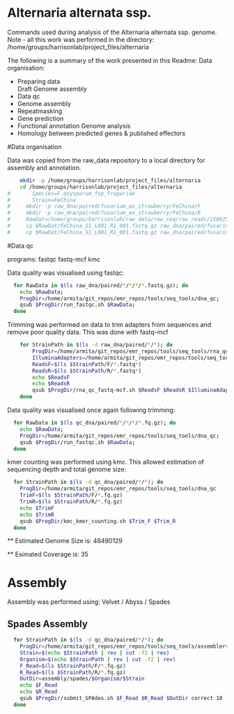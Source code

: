 Alternaria alternata ssp.
====================

Commands used during analysis of the Alternaria alternata ssp. genome. Note - all this work was performed in the directory: /home/groups/harrisonlab/project_files/alternaria

The following is a summary of the work presented in this Readme:
Data organisation:
  * Preparing data  
Draft Genome assembly
  * Data qc
  * Genome assembly
  * Repeatmasking
  * Gene prediction
  * Functional annotation
Genome analysis
  * Homology between predicted genes & published effectors


#Data organisation

Data was copied from the raw_data repository to a local directory for assembly
and annotation.

```bash
    mkdir -p /home/groups/harrisonlab/project_files/alternaria
  	cd /home/groups/harrisonlab/project_files/alternaria
#   	Species=F.oxysporum_fsp_fragariae
#   	Strain=FeChina
#     mkdir -p raw_dna/paired/fusarium_ex_strawberry/FeChina/F
#     mkdir -p raw_dna/paired/fusarium_ex_strawberry/FeChina/R
#     RawDat=/home/groups/harrisonlab/raw_data/raw_seq/raw_reads/150925_M01678_0029_AC669
#     cp $RawDat/FeChina_S1_L001_R1_001.fastq.gz raw_dna/paired/fusarium_ex_strawberry/FeChina/F/.
#     cp $RawDat/FeChina_S1_L001_R1_001.fastq.gz raw_dna/paired/fusarium_ex_strawberry/FeChina/R/.
```


#Data qc

programs: fastqc fastq-mcf kmc

Data quality was visualised using fastqc:

```bash
  for RawData in $(ls raw_dna/paired/*/*/*/*.fastq.gz); do
    echo $RawData;
    ProgDir=/home/armita/git_repos/emr_repos/tools/seq_tools/dna_qc;
    qsub $ProgDir/run_fastqc.sh $RawData;
  done
```

Trimming was performed on data to trim adapters from sequences and remove poor quality data.
This was done with fastq-mcf

```bash
	for StrainPath in $(ls -d raw_dna/paired/*/*); do
		ProgDir=/home/armita/git_repos/emr_repos/tools/seq_tools/rna_qc
		IlluminaAdapters=/home/armita/git_repos/emr_repos/tools/seq_tools/ncbi_adapters.fa
		ReadsF=$(ls $StrainPath/F/*.fastq*)
		ReadsR=$(ls $StrainPath/R/*.fastq*)
		echo $ReadsF
		echo $ReadsR
		qsub $ProgDir/rna_qc_fastq-mcf.sh $ReadsF $ReadsR $IlluminaAdapters DNA
	done
```
Data quality was visualised once again following trimming:

```bash
  for RawData in $(ls qc_dna/paired/*/*/*/*.fq.gz); do
    echo $RawData;
    ProgDir=/home/armita/git_repos/emr_repos/tools/seq_tools/dna_qc;
    qsub $ProgDir/run_fastqc.sh $RawData;
  done
```


kmer counting was performed using kmc.
This allowed estimation of sequencing depth and total genome size:

```bash
  for StrainPath in $(ls -d qc_dna/paired/*/*); do
    ProgDir=/home/armita/git_repos/emr_repos/tools/seq_tools/dna_qc
    TrimF=$(ls $StrainPath/F/*.fq.gz)
    TrimR=$(ls $StrainPath/R/*.fq.gz)
    echo $TrimF
    echo $TrimR
    qsub $ProgDir/kmc_kmer_counting.sh $Trim_F $Trim_R
  done
```

** Estimated Genome Size is: 48490129

** Esimated Coverage is: 35

# Assembly
Assembly was performed using: Velvet / Abyss / Spades

<!-- ## Velvet Assembly
A range of hash lengths were used and the best assembly selected for subsequent analysis

```bash

  ProgDir=/home/armita/git_repos/emr_repos/tools/seq_tools/assemblers/velvet
  MinHash=41
  MaxHash=81
  HashStep=2
  Trim_F=qc_dna/paired/fusarium_ex_strawberry/FeChina/F/FeChina_S1_L001_R1_001_trim.fq.gz
	Trim_R=qc_dna/paired/fusarium_ex_strawberry/FeChina/R/FeChina_S1_L001_R1_001_trim.fq.gz
  GenomeSz=36
  echo $Strain
  ExpCov=35
  MinCov=10
  InsLgth=600
  qsub $ProgDir/submit_velvet_range.sh \
  $MinHash $MaxHash $HashStep $Trim_F $Trim_R $GenomeSz $ExpCov $MinCov $InsLgth
``` -->

## Spades Assembly



```bash
  for StrainPath in $(ls -d qc_dna/paired/*/*); do
    ProgDir=/home/armita/git_repos/emr_repos/tools/seq_tools/assemblers/spades
    Strain=$(echo $StrainPath | rev | cut -f1 | rev)
    Organism=$(echo $StrainPath | rev | cut -f2 | rev)
    F_Read=$(ls $StrainPath/F/*.fq.gz)
    R_Read=$(ls $StrainPath/R/*.fq.gz)
    OutDir=assembly/spades/$Organism/$Strain
    echo $F_Read
    echo $R_Read
    qsub $ProgDir/submit_SPAdes.sh $F_Read $R_Read $OutDir correct 10
  done
```
<!--
Quast

```bash
	ProgDir=/home/armita/git_repos/emr_repos/tools/seq_tools/assemblers/assembly_qc/quast
	Assembly=assembly/spades/N.ditissima/R0905_v2/filtered_contigs/contigs_min_500bp.fasta
	OutDir=assembly/spades/N.ditissima/R0905_v2/filtered_contigs
	qsub $ProgDir/sub_quast.sh $Assembly $OutDir
```

Assemblies were summarised to allow the best assembly to be determined by eye.

** Assembly stats are:
  * Assembly size:
  * N50:153669
  * N80:
  * N20:
  * Longest contig:687738
  **

As SPADes was run with the option to autodetect a minimum coverage the assembly was assessed to identify the coverage of assembled contigs. This was done using the following command:

	BestAss=assembly/spades/N.ditissima/R0905_v2/filtered_contigs/contigs_min_500bp.fasta
	cat $BestAss | grep '>' | cut -f6 -d'_' | sort -n | cut -f1 -d '.' | sort -n | uniq -c | less

From this it was determined that SPades could not be trusted to set its own minimum threshold for coverage.
In future an option will be be used to set a coverage for spades.
In the meantime contigs with a coverage lower than 10 were filtered out using the following commands:

	Headers=assembly/spades/N.ditissima/R0905_v2/filtered_contigs/contigs_min_500bp_10x_headers.txt
	cat $BestAss | grep '>' | grep -E -v 'cov_.\..*_' > $Headers
	FastaMinCov=assembly/spades/N.ditissima/R0905_v2/filtered_contigs/contigs_min_500bp_10x_headers.fasta
	cat $BestAss | sed -e 's/\(^>.*$\)/#\1#/' | tr -d "\r" | tr -d "\n" | sed -e 's/$/#/' | tr "#" "\n" | sed -e '/^$/d' | grep -A1 -f $Headers | grep -v -E '^\-\-' > $FastaMinCov

```bash
	~/git_repos/emr_repos/tools/seq_tools/assemblers/assembly_qc/remove_contaminants/remove_contaminants.py --inp ../neonectria_ditissima/assembly/spades/N.ditissima/R0905_v2/filtered_contigs/contigs_min_500bp_10x_headers.fasta  --out assembly/spades/N.galligena/R0905_v2/filtered_contigs/contigs_min_500bp_10x_filtered_renamed.fasta  --coord_file editfile.tab

We run Quast again.

	ProgDir=/home/armita/git_repos/emr_repos/tools/seq_tools/assemblers/assembly_qc/quast
	Assembly=assembly/spades/N.ditissima/R0905_v2/filtered_contigs/contigs_min_500bp_10x_headers.fasta
	OutDir=assembly/spades/N.ditissima/R0905_v2/contigs_min_500bp_10x_headers
	qsub $ProgDir/sub_quast.sh $Assembly $OutDir

# Repeat masking
Repeat masking was performed and used the following programs: Repeatmasker Repeatmodeler

The best assembly was used to perform repeatmasking

```bash
	ProgDir=/home/armita/git_repos/emr_repos/tools/seq_tools/repeat_masking
	BestAss=/assembly/spades/N.ditissima/R0905_v2/filtered_contigs/contigs_min_500bp_10x_headers.fasta
	qsub $ProgDir/rep_modeling.sh $BestAss
	qsub $ProgDir/transposonPSI.sh $BestAss
 ```

** % bases masked by repeatmasker: 11.73%

** % bases masked by transposon psi: **


# Gene Prediction
Gene prediction followed two steps:
Pre-gene prediction - Quality of genome assemblies were assessed using Cegma to see how many core eukaryotic genes can be identified.
Gene models were used to predict genes in the Neonectria genome. This used results from CEGMA as hints for gene models.

## Pre-gene prediction
Quality of genome assemblies was assessed by looking for the gene space in the assemblies.

```bash
  	ProgDir=/home/armita/git_repos/emr_repos/tools/gene_prediction/cegma
  	Assembly=/repeat_masked/spades/N.ditissima/R0905_v2/filtered_contigs_repmask/R0905_v2_contigs_unmasked.fa
  	qsub $ProgDir/sub_cegma.sh $Assembly dna
```

** Number of cegma genes present and complete: 95.16
** Number of cegma genes present and partial: 97.18

##Gene prediction

Gene prediction was performed for the neonectria genome.
CEGMA genes were used as Hints for the location of CDS.

```bash
	ProgDir=/home/armita/git_repos/emr_repos/tools/gene_prediction/augustus
  	Assembly=/repeat_masked/spades/N.ditissima/R0905_v2/filtered_contigs_repmask/R0905_v2_contigs_unmasked.fa
  	GeneModel=fusarium
  	qsub $ProgDir/submit_augustus.sh $GeneModel $Assembly false
```

** Number of genes predicted: 12712

#Functional annotation

Interproscan was used to give gene models functional annotations.

```bash
	ProgDir=/home/armita/git_repos/emr_repos/tools/seq_tools/feature_annotation/interproscan/
  	Genes=gene_pred/augustus/spades/N.ditissima/N.ditissima_aug_out.aa
  	$ProgDir/sub_interproscan.sh $Genes
```

```bash
	ProgDir=/home/armita/git_repos/emr_repos/tools/seq_tools/feature_annotation/interproscan
	Genes=gene_pred/augustus/spades/N.ditissima/N.ditissima_aug_out.aa
	InterProRaw=gene_pred/interproscan/spades/N.ditissima/raw
	ProgDir/append_interpro.sh $Genes $InterProRaw
```

#Genomic analysis
The first analysis was based upon BLAST searches for genes known to be involved in toxin production


##Genes with homology to PHIbase
Predicted gene models were searched against the PHIbase database using tBLASTx.

```bash
	ProgDir=/home/armita/git_repos/emr_repos/tools/pathogen/blast
	Query=../../phibase/v3.8/PHI_accessions.fa
	Subject=repeat_masked/spades/N.ditissima/NG-R0905_repmask/N.ditissima_contigs_unmasked.fa
	qsub $ProgDir/blast_pipe.sh $Query protein $Subject
```

Top BLAST hits were used to annotate gene models.

```bash

```

** Blast results of note: **
  * 'Result A'
-->
